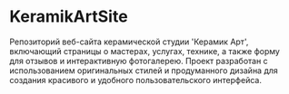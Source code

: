 # KeramikArtSite
Репозиторий веб-сайта керамической студии 'Керамик Арт', включающий страницы о мастерах, услугах, технике, а также форму для отзывов и интерактивную фотогалерею. Проект разработан с использованием оригинальных стилей и продуманного дизайна для создания красивого и удобного пользовательского интерфейса.
